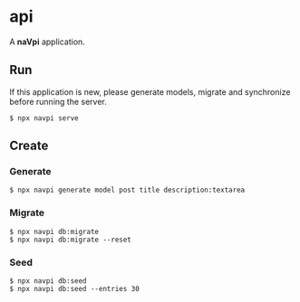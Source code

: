 # api

A **naVpi** application.

## Run

If this application is new, please generate models, migrate and synchronize before running the server.

``` shell
$ npx navpi serve
```

## Create

### Generate

``` shell
$ npx navpi generate model post title description:textarea
```

### Migrate

``` shell
$ npx navpi db:migrate
$ npx navpi db:migrate --reset
```

### Seed

``` shell
$ npx navpi db:seed
$ npx navpi db:seed --entries 30
```
